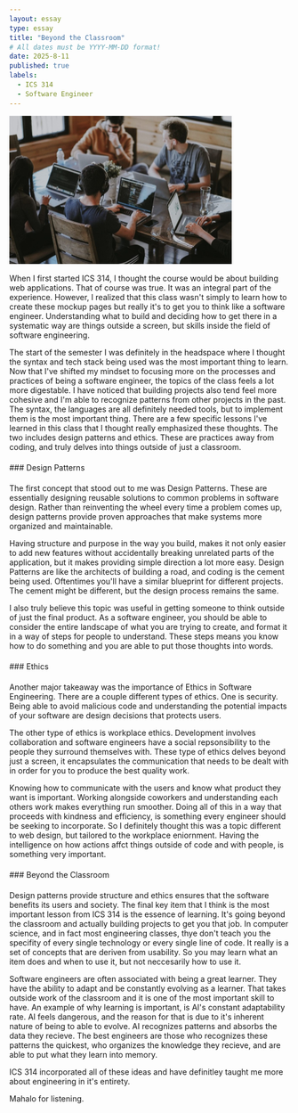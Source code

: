 ```yaml
---
layout: essay
type: essay
title: "Beyond the Classroom"
# All dates must be YYYY-MM-DD format!
date: 2025-8-11
published: true
labels:
  - ICS 314
  - Software Engineer
---
```


<div class="text-center mt-5 mb-5">
  <img src="../img/reflectFinal.jpg" width="400px" class="img-fluid rounded" alt="AI image">
</div>

When I first started ICS 314, I thought the course would be about building web applications. That of course was true. It was an integral part of the experience. However, I realized that this class wasn't simply to learn how to create these mockup pages but really it's to get you to think like a software engineer. Understanding what to build and deciding how to get there in a systematic way are things outside a screen, but skills inside the field of software engineering. 

The start of the semester I was definitely in the headspace where I thought the syntax and tech stack being used was the most important thing to learn. Now that I've shifted my mindset to focusing more on the processes and practices of being a software engineer, the topics of the class feels a lot more digestable. I have noticed that building projects also tend feel more cohesive and I'm able to recognize patterns from other projects in the past. The syntax, the languages are all definitely needed tools, but to implement them is the most important thing. There are a few specific lessons I've learned in this class that I thought really emphasized these thoughts. The two includes design patterns and ethics. These are practices away from coding, and truly delves into things outside of just a classroom.
                                                                                                                                                                 
<div style="margin-top:20px;"></div>
### Design Patterns
<div style="margin-top:20px;"></div>

The first concept that stood out to me was Design Patterns. These are essentially designing reusable solutions to common problems in software design. Rather than reinventing the wheel every time a problem comes up, design patterns provide proven approaches that make systems more organized and maintainable. 

Having structure and purpose in the way you build, makes it not only easier to add new features without accidentally breaking unrelated parts of the application, but it makes providing simple direction a lot more easy. Design Patterns are like the architects of building a road, and coding is the cement being used. Oftentimes you'll have a similar blueprint for different projects. The cement might be different, but the design process remains the same. 

I also truly believe this topic was useful in getting someone to think outside of just the final product. As a software engineer, you should be able to consider the entire landscape of what you are trying to create, and format it in a way of steps for people to understand. These steps means you know how to do something and you are able to put those thoughts into words.

<div style="margin-top:20px;"></div>
### Ethics
<div style="margin-top:20px;"></div>
              
Another major takeaway was the importance of Ethics in Software Engineering. There are a couple different types of ethics. One is security. Being able to avoid malicious code and understanding the potential impacts of your software are design decisions that protects users. 

The other type of ethics is workplace ethics. Development involves collaboration and software engineers have a social repsonsibility to the people they surround themselves with. These type of ethics delves beyond just a screen, it encapsulates the communication that needs to be dealt with in order for you to produce the best quality work. 

Knowing how to communicate with the users and know what product they want is important. Working alongside coworkers and understanding each others work makes everything run smoother. Doing all of this in a way that proceeds with kindness and efficiency, is something every engineer should be seeking to incorporate. So I definitely thought this was a topic different to web design, but tailored to the workplace eniornment. Having the intelligence on how actions affct things outside of code and with people, is something very important.

<div style="margin-top:20px;"></div>
### Beyond the Classroom
<div style="margin-top:20px;"></div>
        
Design patterns provide structure and ethics ensures that the software benefits its users and society. The final key item that I think is the most important lesson from ICS 314 is the essence of learning. It's going beyond the classroom and actually building projects to get you that job. In computer science, and in fact most engineering classes, thye don't teach you the specifity of every single technology or every single line of code. It really is a set of concepts that are deriven from usability. So you may learn what an item does and when to use it, but not neccesarily how to use it. 

Software engineers are often associated with being a great learner. They have the ability to adapt and be constantly evolving as a learner. That takes outside work of the classroom and it is one of the most important skill to have. An example of why learning is important, is AI's constant adaptability rate. AI feels dangerous, and the reason for that is due to it's inherent nature of being to able to evolve. AI recognizes patterns and absorbs the data they recieve. The best engineers are those who recognizes these patterns the quickest, who organizes the knowledge they recieve, and are able to put what they learn into memory. 

ICS 314 incorporated all of these ideas and have definitley taught me more about engineering in it's entirety. 

Mahalo for listening.
